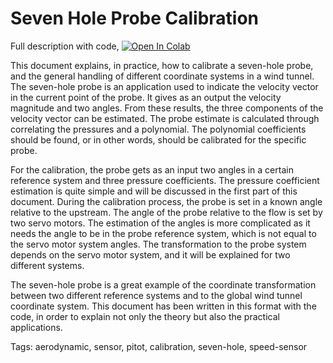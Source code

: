 # Seven Hole Probe Calibration

Full description with code, [![Open In Colab](https://colab.research.google.com/assets/colab-badge.svg)](https://colab.research.google.com/github/arielya/SevenHoleProbe/blob/master/Seven_Hole_Probe_Calibration.ipynb)

This document explains, in practice, how to calibrate a seven-hole probe, and the general handling of different coordinate systems in a wind tunnel. The seven-hole probe is an application used to indicate the velocity vector in the current point of the probe. It gives as an output the velocity magnitude and two angles. From these results, the three components of the velocity vector can be estimated. The probe estimate is calculated through correlating the pressures and a polynomial. The polynomial coefficients should be found, or in other words, should be calibrated for the specific probe.

For the calibration, the probe gets as an input two angles in a certain reference system and three pressure coefficients. The pressure coefficient estimation is quite simple and will be discussed in the first part of this document. During the calibration process, the probe is set in a known angle relative to the upstream. The angle of the probe relative to the flow is set by two servo motors. The estimation of the angles is more complicated as it needs the angle to be in the probe reference system, which is not equal to the servo motor system angles. The transformation to the probe system depends on the servo motor system, and it will be explained for two different systems.

The seven-hole probe is a great example of the coordinate transformation between two different reference systems and to the global wind tunnel coordinate system. This document has been written in this format with the code, in order to explain not only the theory but also the practical applications.


Tags: aerodynamic, sensor, pitot, calibration, seven-hole, speed-sensor 
